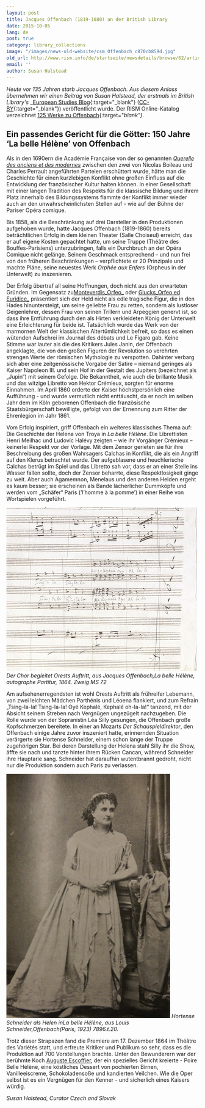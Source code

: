 ```yaml
---
layout: post
title: Jacques Offenbach (1819-1880) an der British Library
date: 2015-10-05
lang: de
post: true
category: library_collections
image: "/images/news-old-website/csm_Offenbach_c870cb859d.jpg"
old_url: http://www.rism.info/de/startseite/newsdetails/browse/62/article/64/jacques-offenbach-1819-1860-at-the-british-library.html
email: ''
author: Susan Halstead
---
```


_Heute vor 135 Jahren starb Jacques Offenbach. Aus diesem Anlass übernehmen wir einen Beitrag von Susan Halstead, der erstmals im British Library's_ _[European Studies Blog](http://britishlibrary.typepad.co.uk/european/2014/12/a-dish-fit-for-the-gods.html){:target="_blank"} ([CC-BY](https://creativecommons.org/licenses/by/2.0/){:target="_blank"}) veröffentlicht wurde. Der RISM Online-Katalog verzeichnet [125 Werke zu Offenbach](https://opac.rism.info/search?View=rism&author=Jacques+Offenbach){:target="_blank"}._


## Ein passendes Gericht für die Götter: 150 Jahre ‘La belle Hélène’ von Offenbach


Als in den 1690ern die Académie Française von der so genannten [_Querelle des anciens et des modernes_](http://en.wikipedia.org/wiki/Quarrel_of_the_Ancients_and_the_Moderns%20 "Querelle des anciens et des modernes") zwischen den zwei von Nicolas Boileau und Charles Perrault angeführten Parteien erschüttert wurde, hätte man die Geschichte für einen kurzlebigen Konflikt ohne großen Einfluss auf die Entwicklung der französischer Kultur halten können. In einer Gesellschaft mit einer langen Tradition des Respekts für die klassische Bildung und ihrem Platz innerhalb des Bildungssystems flammte der Konflikt immer wieder auch an den unwahrscheinlichsten Stellen auf - wie auf der Bühne der Pariser Opéra comique.

Bis 1858, als die Beschränkung auf drei Darsteller in den Produktionen aufgehoben wurde, hatte Jacques Offenbach (1819-1860) bereits beträchtlichen Erfolg in dem kleinen Theater (Salle Choiseul) erreicht, das er auf eigene Kosten gepachtet hatte, um seine Truppe (Théâtre des Bouffes-Parisiens) unterzubringen, falls ein Durchbruch an der Opéra Comique nicht gelänge. Seinem Geschmack entsprechend – und nun frei von den früheren Beschränkungen – verpflichtete er 20 Prinzipale und machte Pläne, seine neuestes Werk _Orphée aux Enfers_ (Orpheus in der Unterwelt) zu inszenieren.

Der Erfolg übertraf all seine Hoffnungen, doch nicht aus den erwarteten Gründen. Im Gegensatz zu[Monteverdis_Orfeo_](http://en.wikipedia.org/wiki/L%27Orfeo%20 "Monteverdi's Orfeo") oder [Glucks_Orfeo ed Euridice_](http://www.naxosaudiobooks.com/558122.htm "Gluck, Orfeo ed Euridice") präsentiert sich der Held nicht als edle tragische Figur, die in den Hades hinuntersteigt, um seine geliebte Frau zu retten, sondern als lustloser Geigenlehrer, dessen Frau von seinen Trillern und Arpeggien genervt ist, so dass ihre Entführung durch den als Hirten verkleideten König der Unterwelt eine Erleichterung für beide ist. Tatsächlich wurde das Werk von der marmornen Welt der klassischen Altertümlichkeit befreit, so dass es einen wütenden Aufschrei im Journal des débats und Le Figaro gab. Keine Stimme war lauter als die des Kritikers Jules Janin, der Offenbach angeklagte, die von den großen Figuren der Revolution so verehrten strengen Werte der römischen Mythologie zu verspotten. Dahinter verbarg sich aber eine zeitgenössische Vorgabe der Satire – niemand geringes als Kaiser Napoleon III. und sein Hof in der Gestalt des Jupiters (bezeichnet als „Jupin“) mit seinem Gefolge. Die Bekanntheit, wie auch die brillante Musik und das witzige Libretto von Hektor Crémieux, sorgten für enorme Einnahmen. Im April 1860 orderte der Kaiser höchstpersönlich eine Aufführung - und wurde vermutlich nicht enttäuscht, da er noch im selben Jahr dem im Köln geborenen Offenbach die französische Staatsbürgerschaft bewilligte, gefolgt von der Ernennung zum Ritter der Ehrenlegion im Jahr 1861.


Vom Erfolg inspiriert, griff Offenbach ein weiteres klassisches Thema auf: Die Geschichte der Helena von Troya in _La belle Hélène_. Die Librettisten Henri Meilhac und Ludovic Halévy zeigten – wie ihr Vorgänger Crémieux – keinerlei Respekt vor der Vorlage. Mit dem Zensor gerieten sie für ihre Beschreibung des großen Wahrsagers Calchas in Konflikt, die als ein Angriff auf den Klerus betrachtet wurde. Der aufgeblasene und heuchlerische Calchas betrügt im Spiel und das Libretto sah vor, dass er an einer Stelle ins Wasser fallen sollte, doch der Zensor beharrte, diese Respektlosigkeit ginge zu weit. Aber auch Agamemnon, Menelaus und den anderen Helden ergeht es kaum besser; sie erscheinen als Bande lächerlicher Dummköpfe und werden vom „Schäfer“ Paris (‘l’homme à la pomme’) in einer Reihe von Wortspielen vorgeführt.


![La belle Hélène](/resources-old-website/news/Offenbach_Zweig.jpg)
_Der Chor begleitet Orests Auftritt, aus Jacques Offenbach,La belle Hélène, autographe Partitur, 1864. Zweig MS 72_

Am aufsehenerregendsten ist wohl Orests Auftritt als frühreifer Lebemann, von zwei leichten Mädchen Parthénis und Léoena flankiert, und zum Refrain „Tsing-la-la! Tsing-la-la! Oyé Kephalé, Kephalé oh-la-la!“ tanzend, mit der Absicht seinem Streben nach Vergnügen ungezügelt nachzugeben. Die Rolle wurde von der Sopranistin Léa Silly gesungen, die Offenbach große Kopfschmerzen bereitete. In einer an Mozarts _Der Schauspieldirektor_, den Offenbach einige Jahre zuvor inszeniert hatte, erinnernden Situation verärgerte sie Hortense Schneider, einem schon lange der Truppe zugehörigen Star. Bei deren Darstellung der Helena stahl Silly ihr die Show, äffte sie nach und tanzte hinter ihrem Rücken Cancan, während Schneider ihre Hauptarie sang. Schneider hat daraufhin wutentbrannt gedroht, nicht nur die Produktion sondern auch Paris zu verlassen.


![Schneider](/resources-old-website/news/Offenbach_Schneider.jpg)
_Hortense Schneider als Helen inLa belle Hélène, aus Louis Schneider,Offenbach(Paris, 1923) 7896.t.20._


Trotz dieser Strapazen fand die Premiere am 17. Dezember 1864 im Théâtre des Variétés statt, und erfreute Kritiker und Publikum so sehr, dass es die Produktion auf 700 Vorstellungen brachte. Unter den Bewunderern war der berühmte Koch [Auguste Escoffier](http://www.escoffier-society.com/biography.php "Auguste Escoffier"), der ein spezielles Gericht kreierte - Poire Belle Hélène, eine köstliches Dessert von pochierten Birnen, Vanilleeiscreme, Schokoladensoße und kandierten Veilchen. Wie die Oper selbst ist es ein Vergnügen für den Kenner - und sicherlich eines Kaisers würdig.


_Susan Halstead, Curator Czech and Slovak_

